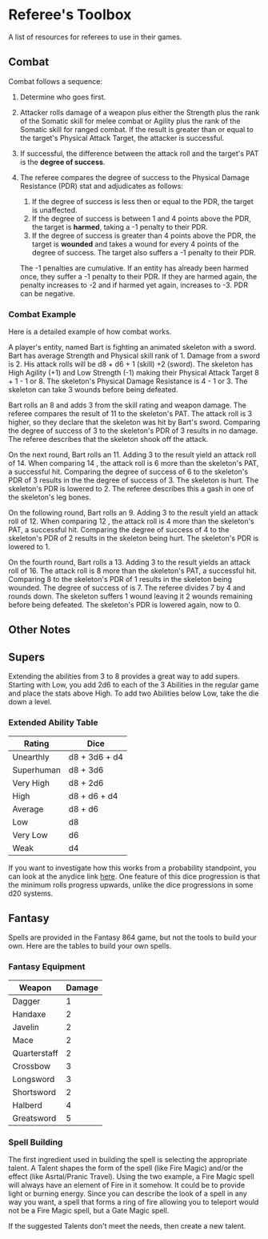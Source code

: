 # Referee's Toolbox

A list of resources for referees to use in their games.

## Combat

Combat follows a sequence:

1. Determine who goes first.

2. Attacker rolls damage of a weapon plus either the Strength plus the rank of the Somatic skill for melee combat or Agility plus the rank of the Somatic skill for ranged combat. If the result is greater than or equal to the target's Physical Attack Target, the attacker is successful.

3. If successful, the difference between the attack roll and the target's PAT is the **degree of success**.

4. The referee compares the degree of success to the Physical Damage Resistance (PDR) stat and adjudicates as follows:

   1. If the degree of success is less then or equal to the PDR, the target is unaffected.
   2. If the degree of success is between 1 and 4 points above the PDR, the target is **harmed**, taking a -1 penalty to their PDR.
   3. If the degree of success is greater than 4 points above the PDR, the target is **wounded** and takes a wound for every 4 points of the degree of success. The target also suffers a -1 penalty to their PDR.

   The -1 penalties are cumulative. If an entity has already been harmed once, they suffer a -1 penalty to their PDR. If they are harmed again, the penalty increases to -2 and if harmed yet again, increases to -3. PDR can be negative.


### Combat Example

Here is a detailed example of how combat works.

A player's entity, named Bart is fighting an animated skeleton with a sword. Bart has average Strength and Physical skill rank of 1. Damage from a sword is 2. His attack rolls will be d8 + d6 + 1 (skill) +2 (sword). The skeleton has High Agility (+1) and Low Strength (-1) making their Physical Attack Target 8 + 1 - 1 or 8. The skeleton's Physical Damage Resistance is 4 - 1 or 3. The skeleton can take 3 wounds before being defeated.

Bart rolls an 8 and adds 3 from the skill rating and weapon damage. The referee compares the result of 11 to the skeleton's PAT. The attack roll is 3 higher, so they declare that the skeleton was hit by Bart's sword. Comparing the degree of success of 3 to the skeleton's PDR of 3 results in no damage. The referee describes that the skeleton shook off the attack.

On the next round, Bart rolls an 11. Adding 3 to the result yield an attack roll of 14. When comparing 14 , the attack roll is 6 more than the skeleton's PAT, a successful hit. Comparing the degree of success of 6 to the skeleton's PDR of 3 results in the the degree of success of 3. The skeleton is hurt. The skeleton's PDR is lowered to 2. The referee describes this a gash in one of the skeleton's leg bones.

On the following round, Bart rolls an 9. Adding 3 to the result yield an attack roll of 12. When comparing 12 , the attack roll is 4 more than the skeleton's PAT, a successful hit. Comparing the degree of success of 4 to the skeleton's PDR of 2 results in the skeleton being hurt. The skeleton's PDR is lowered to 1. 

On the fourth round, Bart rolls a 13. Adding 3 to the result yields an attack roll of 16. The attack roll is 8 more than the skeleton's PAT, a successful hit. Comparing 8 to the skeleton's PDR of 1 results in the skeleton being wounded. The degree of success of is 7. The referee divides 7 by 4 and rounds down. The skeleton suffers 1 wound leaving it 2 wounds remaining before being defeated. The skeleton's PDR is lowered again, now to 0.

## Other Notes

<!--The extended ability table can be used to build spells, weapons, and any other damage-based item. Similar tables will appear below:-->

## Supers

Extending the abilities from 3 to 8 provides a great way to add supers. Starting with Low, you add 2d6 to each of the 3 Abilities in the regular game and place the stats above High. To add two Abilities below Low, take the die down a level.

### Extended Ability Table

| Rating     | Dice          |
| ---------- | ------------- |
| Unearthly  | d8 + 3d6 + d4 |
| Superhuman | d8 + 3d6      |
| Very High  | d8 + 2d6      |
| High       | d8 + d6 + d4  |
| Average    | d8 + d6       |
| Low        | d8            |
| Very Low   | d6            |
| Weak       | d4            |

If you want to investigate how this works from a probability standpoint, you can look at the anydice link [here](https://anydice.com/program/19ccf). One feature of this dice progression is that the minimum rolls progress upwards, unlike the dice progressions in some d20 systems.

## Fantasy

Spells are provided in the Fantasy 864 game, but not the tools to build your own. Here are the tables to build your own spells.

### Fantasy Equipment

| Weapon       | Damage |
| ------------ | ------ |
| Dagger       | 1      |
| Handaxe      | 2      |
| Javelin      | 2      |
| Mace         | 2      |
| Quarterstaff | 2      |
| Crossbow     | 3      |
| Longsword    | 3      |
| Shortsword   | 2      |
| Halberd      | 4      |
| Greatsword   | 5      |



### Spell Building

The first ingredient used in building the spell is selecting the appropriate talent. A Talent shapes the form of the spell (like Fire Magic) and/or the effect (like Asrtal/Pranic Travel). Using the two example, a Fire Magic spell will always have an element of Fire in it somehow. It could be to provide light or burning energy. Since you can describe the look of a spell in any way you want, a spell that forms a ring of fire allowing you to teleport would not be a Fire Magic spell, but a Gate Magic spell.

If the suggested Talents don't meet the needs, then create a new talent.